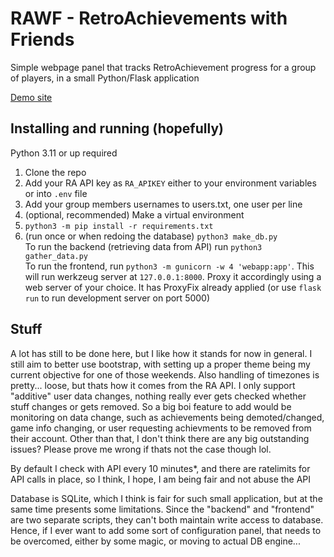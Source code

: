 # RAWF - RetroAchievements with Friends
Simple webpage panel that tracks RetroAchievement progress for a group of players, in a small Python/Flask application

[Demo site](https://rawf.tepiloxtl.net)
## Installing and running (hopefully)
Python 3.11 or up required  
1. Clone the repo
2. Add your RA API key as `RA_APIKEY` either to your environment variables or into `.env` file
3. Add your group members usernames to users.txt, one user per line
4. (optional, recommended) Make a virtual environment
5. `python3 -m pip install -r requirements.txt`
6. (run once or when redoing the database) `python3 make_db.py`  
To run the backend (retrieving data from API) run `python3 gather_data.py`  
To run the frontend, run `python3 -m gunicorn -w 4 'webapp:app'`. This will run werkzeug server at `127.0.0.1:8000`. Proxy it accordingly using a web server of your choice. It has ProxyFix already applied (or use `flask run` to run development server on port 5000)

## Stuff
A lot has still to be done here, but I like how it stands for now in general. I still aim to better use bootstrap, with setting up a proper theme being my current objective for one of those weekends. Also handling of timezones is pretty... loose, but thats how it comes from the RA API. I only support "additive" user data changes, nothing really ever gets checked whether stuff changes or gets removed. So a big boi feature to add would be monitoring on data change, such as achievements being demoted/changed, game info changing, or user requesting achievments to be removed from their account. Other than that, I don't think there are any big outstanding issues? Please prove me wrong if thats not the case though lol.

By default I check with API every 10 minutes*, and there are ratelimits for API calls in place, so I think, I hope, I am being fair and not abuse the API

Database is SQLite, which I think is fair for such small application, but at the same time presents some limitations. Since the "backend" and "frontend" are two separate scripts, they can't both maintain write access to database. Hence, if I ever want to add some sort of configuration panel, that needs to be overcomed, either by some magic, or moving to actual DB engine...